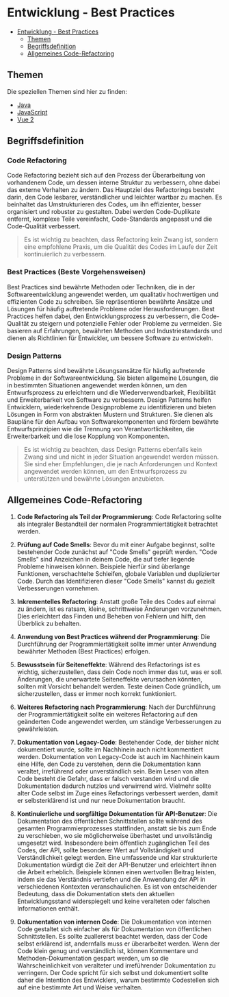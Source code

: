 # Entwicklung - Best Practices
<!-- TOC -->

- [Entwicklung - Best Practices](#entwicklung---best-practices)
  - [Themen](#themen)
  - [Begriffsdefinition](#begriffsdefinition)
  - [Allgemeines Code-Refactoring](#allgemeines-code-refactoring)

<!-- /TOC -->

## Themen

Die speziellen Themen sind hier zu finden:

- [Java](java/README.md)
- [JavaScript](javascript/README.md)
- [Vue 2](vuejs/README.md)
<!-- [scss/css](scss/README.md)-->

## Begriffsdefinition

### Code Refactoring

Code Refactoring bezieht sich auf den Prozess der Überarbeitung von vorhandenem Code, um dessen interne Struktur zu verbessern, ohne dabei das externe Verhalten zu ändern. Das Hauptziel des Refactorings besteht darin, den Code lesbarer, verständlicher und leichter wartbar zu machen. 
Es beinhaltet das Umstrukturieren des Codes, um ihn effizienter, besser organisiert und robuster zu gestalten. 
Dabei werden Code-Duplikate entfernt, komplexe Teile vereinfacht, Code-Standards angepasst und die Code-Qualität verbessert.

> Es ist wichtig zu beachten, dass Refactoring kein Zwang ist, sondern eine empfohlene Praxis, um die Qualität des Codes im Laufe der Zeit kontinuierlich zu verbessern.

### Best Practices (Beste Vorgehensweisen)

Best Practices sind bewährte Methoden oder Techniken, die in der Softwareentwicklung angewendet werden, um qualitativ hochwertigen und effizienten Code zu schreiben. Sie repräsentieren bewährte Ansätze und Lösungen für häufig auftretende Probleme oder Herausforderungen. Best Practices helfen dabei, den Entwicklungsprozess zu verbessern, die Code-Qualität zu steigern und potenzielle Fehler oder Probleme zu vermeiden. Sie basieren auf Erfahrungen, bewährten Methoden und Industriestandards und dienen als Richtlinien für Entwickler, um bessere Software zu entwickeln.

### Design Patterns

Design Patterns sind bewährte Lösungsansätze für häufig auftretende Probleme in der Softwareentwicklung. Sie bieten allgemeine Lösungen, die in bestimmten Situationen angewendet werden können, um den Entwurfsprozess zu erleichtern und die Wiederverwendbarkeit, Flexibilität und Erweiterbarkeit von Software zu verbessern. Design Patterns helfen Entwicklern, wiederkehrende Designprobleme zu identifizieren und bieten Lösungen in Form von abstrakten Mustern und Strukturen. Sie dienen als Baupläne für den Aufbau von Softwarekomponenten und fördern bewährte Entwurfsprinzipien wie die Trennung von Verantwortlichkeiten, die Erweiterbarkeit und die lose Kopplung von Komponenten.

> Es ist wichtig zu beachten, dass Design Patterns ebenfalls kein Zwang sind und nicht in jeder Situation angewendet werden müssen. Sie sind eher Empfehlungen, die je nach Anforderungen und Kontext angewendet werden können, um den Entwurfsprozess zu unterstützen und bewährte Lösungen anzubieten.

## Allgemeines Code-Refactoring

1. **Code Refactoring als Teil der Programmierung**: Code Refactoring sollte als integraler Bestandteil der normalen Programmiertätigkeit betrachtet werden.

2. **Prüfung auf Code Smells**: Bevor du mit einer Aufgabe beginnst, sollte bestehender Code zunächst auf "Code Smells" geprüft werden. "Code Smells" sind Anzeichen in deinem Code, die auf tiefer liegende Probleme hinweisen können. Beispiele hierfür sind überlange Funktionen, verschachtelte Schleifen, globale Variablen und duplizierter Code. Durch das Identifizieren dieser "Code Smells" kannst du gezielt Verbesserungen vornehmen.

3. **Inkrementelles Refactoring**: Anstatt große Teile des Codes auf einmal zu ändern, ist es ratsam, kleine, schrittweise Änderungen vorzunehmen. Dies erleichtert das Finden und Beheben von Fehlern und hilft, den Überblick zu behalten.

4. **Anwendung von Best Practices während der Programmierung**: Die Durchführung der Programmiertätigkeit sollte immer unter Anwendung bewährter Methoden (Best Practices) erfolgen.

5. **Bewusstsein für Seiteneffekte**: Während des Refactorings ist es wichtig, sicherzustellen, dass dein Code noch immer das tut, was er soll. Änderungen, die unerwartete Seiteneffekte verursachen könnten, sollten mit Vorsicht behandelt werden. Teste deinen Code gründlich, um sicherzustellen, dass er immer noch korrekt funktioniert.

6. **Weiteres Refactoring nach Programmierung**: Nach der Durchführung der Programmiertätigkeit sollte ein weiteres Refactoring auf den geänderten Code angewendet werden, um ständige Verbesserungen zu gewährleisten.

7. **Dokumentation von Legacy-Code**: Bestehender Code, der bisher nicht dokumentiert wurde, sollte im Nachhinein auch nicht kommentiert werden. Dokumentation von Legacy-Code ist auch im Nachhinein kaum eine Hilfe, den Code zu verstehen, denn die Dokumentation kann veraltet, irreführend oder unverständlich sein. Beim Lesen von alten Code besteht die Gefahr, dass er falsch verstanden wird und die Dokumentation dadurch nutzlos und verwirrend wird. Vielmehr sollte alter Code selbst im Zuge eines Refactorings verbessert werden, damit er selbsterklärend ist und nur neue Dokumentation braucht.

8. **Kontinuierliche und sorgfältige Dokumentation für API-Benutzer**: Die Dokumentation des öffentlichen Schnittstellen sollte während des gesamten Programmierprozesses stattfinden, anstatt sie bis zum Ende zu verschieben, wo sie möglicherweise überhastet und unvollständig umgesetzt wird. Insbesondere beim öffentlich zugänglichen Teil des Codes, der API, sollte besonderer Wert auf Vollständigkeit und Verständlichkeit gelegt werden. Eine umfassende und klar strukturierte Dokumentation würdigt die Zeit der API-Benutzer und erleichtert ihnen die Arbeit erheblich. Beispiele können einen wertvollen Beitrag leisten, indem sie das Verständnis vertiefen und die Anwendung der API in verschiedenen Kontexten veranschaulichen. Es ist von entscheidender Bedeutung, dass die Dokumentation stets den aktuellen Entwicklungsstand widerspiegelt und keine veralteten oder falschen Informationen enthält.

9. **Dokumentation von internen Code**: Die Dokumentation von internen Code gestaltet sich einfacher als für Dokumentation von öffentlichen Schnittstellen. Es sollte zuallererst beachtet werden, dass der Code selbst erklärend ist, andernfalls muss er überarbeitet werden. Wenn der Code klein genug und verständlich ist, können Kommentare und Methoden-Dokumentation gespart werden, um so die Wahrscheinlichkeit von veralteter und irreführender Dokumentation zu verringern. Der Code spricht für sich selbst und dokumentiert sollte daher die Intention des Entwicklers, warum bestimmte Codestellen sich auf eine bestimmte Art und Weise verhalten. 
